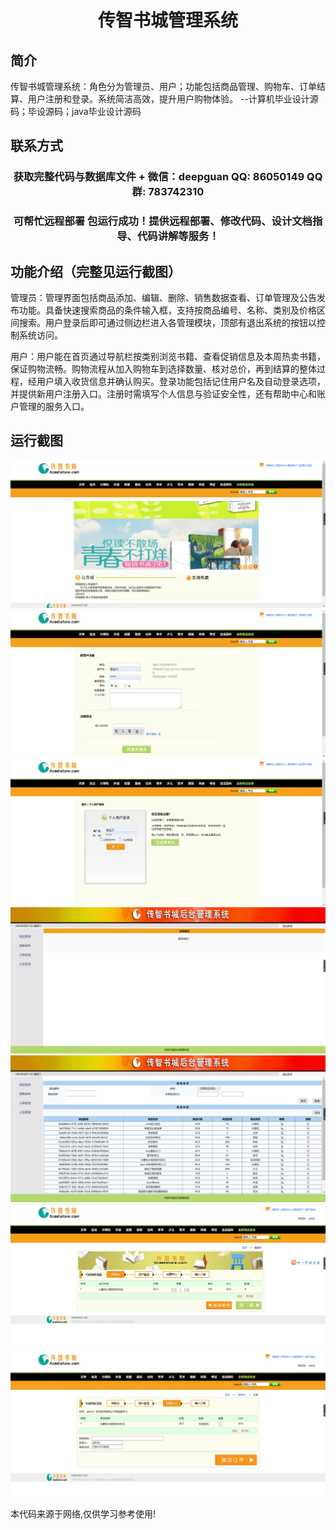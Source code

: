 <p><h1 align="center">传智书城管理系统</h1></p>

## 简介
传智书城管理系统：角色分为管理员、用户；功能包括商品管理、购物车、订单结算、用户注册和登录。系统简洁高效，提升用户购物体验。    --计算机毕业设计源码；毕设源码；java毕业设计源码


## 联系方式
<p><h3 align="center">获取完整代码与数据库文件 + 微信：deepguan QQ: 86050149 QQ群: 783742310</h3></p>
<p><h3 align="center">可帮忙远程部署 包运行成功！提供远程部署、修改代码、设计文档指导、代码讲解等服务！</h3></p>

## 功能介绍（完整见运行截图）
管理员：管理界面包括商品添加、编辑、删除、销售数据查看、订单管理及公告发布功能。具备快速搜索商品的条件输入框，支持按商品编号、名称、类别及价格区间搜索。用户登录后即可通过侧边栏进入各管理模块，顶部有退出系统的按钮以控制系统访问。

用户：用户能在首页通过导航栏按类别浏览书籍、查看促销信息及本周热卖书籍，保证购物流畅。购物流程从加入购物车到选择数量、核对总价，再到结算的整体过程，经用户填入收货信息并确认购买。登录功能包括记住用户名及自动登录选项，并提供新用户注册入口。注册时需填写个人信息与验证安全性，还有帮助中心和账户管理的服务入口。


## 运行截图
![](imgs/588112-20220611171116077-647924604.png)
![](imgs/588112-20220611171120338-215195752.png)
![](imgs/588112-20220611171124073-1503644431.png)
![](imgs/588112-20220611171127887-214244216.png)
![](imgs/588112-20220611171131948-1772891775.png)
![](imgs/588112-20220611171136402-1926186336.png)
![](imgs/588112-20220611171140192-1693764156.png)

<p>本代码来源于网络,仅供学习参考使用!</p>
